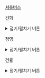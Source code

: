 
<a href = 'https://programmers.co.kr/learn/courses/30/lessons/17678'> 셔틀버스 </a>


건희
<details>
<summary>접기/펼치기 버튼</summary>
	
</details>
    
정영
<details>
<summary>접기/펼치기 버튼</summary>


</details>
    
건률
<details>
<summary>접기/펼치기 버튼</summary>
  
</details>
